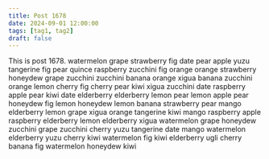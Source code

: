 ```yaml
---
title: Post 1678
date: 2024-09-01 12:00:00
tags: [tag1, tag2]
draft: false
---
```

This is post 1678.
watermelon
grape
strawberry
fig
date
pear
apple
yuzu
tangerine
fig
pear
quince
raspberry
zucchini
fig
orange
orange
strawberry
honeydew
grape
zucchini
zucchini
banana
orange
xigua
banana
zucchini
orange
lemon
cherry
fig
cherry
pear
kiwi
xigua
zucchini
date
raspberry
apple
pear
kiwi
date
elderberry
elderberry
lemon
pear
lemon
apple
pear
honeydew
fig
lemon
honeydew
lemon
banana
strawberry
pear
mango
elderberry
lemon
grape
xigua
orange
tangerine
kiwi
mango
raspberry
apple
raspberry
elderberry
lemon
elderberry
xigua
watermelon
grape
honeydew
zucchini
grape
zucchini
cherry
yuzu
tangerine
date
mango
watermelon
elderberry
yuzu
cherry
kiwi
watermelon
fig
kiwi
elderberry
ugli
cherry
banana
fig
watermelon
honeydew
kiwi
